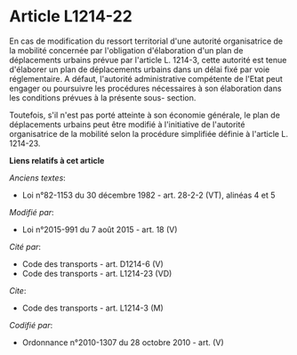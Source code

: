 # Article L1214-22

En cas de modification du ressort territorial d'une autorité organisatrice de la mobilité concernée par l'obligation
d'élaboration d'un plan de déplacements urbains prévue par l'article L. 1214-3, cette autorité est tenue d'élaborer un plan
de déplacements urbains dans un délai fixé par voie réglementaire. A défaut, l'autorité administrative compétente de l'Etat
peut engager ou poursuivre les procédures nécessaires à son élaboration dans les conditions prévues à la présente sous-
section. 

Toutefois, s'il n'est pas porté atteinte à son économie générale, le plan de déplacements urbains peut être modifié à
l'initiative de l'autorité organisatrice de la mobilité  selon la procédure simplifiée définie à l'article L. 1214-23.

**Liens relatifs à cet article**

_Anciens textes_:

  - Loi n°82-1153 du 30 décembre 1982 - art. 28-2-2 (VT), alinéas 4 et 5

_Modifié par_:

  - Loi n°2015-991 du 7 août 2015 - art. 18 (V)

_Cité par_:

  - Code des transports - art. D1214-6 (V)
  - Code des transports - art. L1214-23 (VD)

_Cite_:

  - Code des transports - art. L1214-3 (M)

_Codifié par_:

  - Ordonnance n°2010-1307 du 28 octobre 2010 - art. (V)
